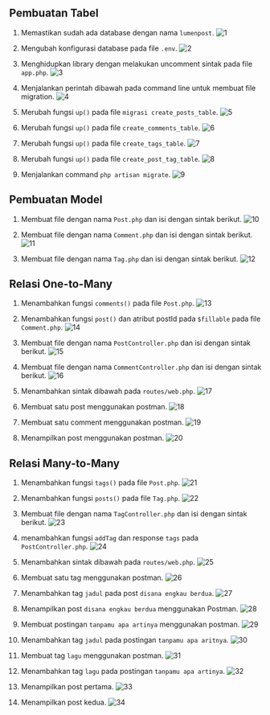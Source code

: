 ## Pembuatan Tabel
1. Memastikan sudah ada database dengan nama `lumenpost`.
![1](https://github.com/dimassputro28/Praktikum-PEMIN/assets/145313055/41f8c046-72e1-4e1e-871b-5f792a7d66f2)

2. Mengubah konfigurasi database pada file `.env`.
![2](https://github.com/dimassputro28/Praktikum-PEMIN/assets/145313055/7e1ad400-1ee4-4a81-9fd6-441e431cfd59)

3. Menghidupkan library dengan melakukan uncomment sintak pada file `app.php`.
![3](https://github.com/dimassputro28/Praktikum-PEMIN/assets/145313055/e9e0cc22-7f9a-45c4-bdb4-bca8545c40ba)

4. Menjalankan perintah dibawah pada command line untuk membuat file migration.
![4](https://github.com/dimassputro28/Praktikum-PEMIN/assets/145313055/e9667e85-e694-4932-a8a3-f85a8a6a0358)

5. Merubah fungsi `up()` pada file `migrasi create_posts_table`.
![5](https://github.com/dimassputro28/Praktikum-PEMIN/assets/145313055/7d6c886f-17a1-4954-871e-15d7e9852ad4)

6. Merubah fungsi `up()` pada file `create_comments_table`.
![6](https://github.com/dimassputro28/Praktikum-PEMIN/assets/145313055/8e1b18ee-1354-4bfe-b50a-b56a0da6af86)

7. Merubah fungsi `up()` pada file `create_tags_table`.
![7](https://github.com/dimassputro28/Praktikum-PEMIN/assets/145313055/986b8d72-f089-4ddb-aab8-2baf64ff1d7e)

8. Merubah fungsi `up()` pada file `create_post_tag_table`.
![8](https://github.com/dimassputro28/Praktikum-PEMIN/assets/145313055/fd0e3490-284b-440c-a2cf-98ae6d6c3708)

9. Menjalankan command `php artisan migrate`.
![9](https://github.com/dimassputro28/Praktikum-PEMIN/assets/145313055/11aedc6e-907d-4fb2-b197-ddb1a4671422)

## Pembuatan Model
1. Membuat file dengan nama `Post.php` dan isi dengan sintak berikut.
![10](https://github.com/dimassputro28/Praktikum-PEMIN/assets/145313055/44e42d5f-aef6-4acc-acb0-9932fd46b7f2)

2. Membuat file dengan nama `Comment.php` dan isi dengan sintak berikut.
![11](https://github.com/dimassputro28/Praktikum-PEMIN/assets/145313055/93de7a8e-2d76-409a-a690-502ec384191e)

3. Membuat file dengan nama `Tag.php` dan isi dengan sintak berikut.
![12](https://github.com/dimassputro28/Praktikum-PEMIN/assets/145313055/41b5f22b-70b0-4df6-ac98-584d44074d5d)

## Relasi One-to-Many
1. Menambahkan fungsi `comments()` pada file `Post.php`.
![13](https://github.com/dimassputro28/Praktikum-PEMIN/assets/145313055/9c535a0d-d88d-4efb-8bad-fa682e1a26a2)

2. Menambahkan fungsi `post()` dan atribut postId pada `$fillable` pada file `Comment.php`.
![14](https://github.com/dimassputro28/Praktikum-PEMIN/assets/145313055/5a71ea2c-2d33-4133-8b48-ae821e17a98b)

3. Membuat file dengan nama `PostController.php` dan isi dengan sintak berikut.
![15](https://github.com/dimassputro28/Praktikum-PEMIN/assets/145313055/50a189a6-1649-4c3b-b720-6d21c24becca)

4. Membuat file dengan nama `CommentController.php` dan isi dengan sintak berikut.
![16](https://github.com/dimassputro28/Praktikum-PEMIN/assets/145313055/38709512-d3af-4472-8f2a-b405aeaf2a65)

5. Menambahkan sintak dibawah pada `routes/web.php`.
![17](https://github.com/dimassputro28/Praktikum-PEMIN/assets/145313055/f36ad961-3a63-4d0f-bedf-7ffe7d640008)

6. Membuat satu post menggunakan postman.
![18](https://github.com/dimassputro28/Praktikum-PEMIN/assets/145313055/f8dc1b73-9a36-4ecb-b68a-d10909137964)

7. Membuat satu comment menggunakan postman.
![19](https://github.com/dimassputro28/Praktikum-PEMIN/assets/145313055/cf767fd5-6e53-454d-851b-7adfa1947bed)

8. Menampilkan post menggunakan postman.
![20](https://github.com/dimassputro28/Praktikum-PEMIN/assets/145313055/1a1199cb-a327-43f6-a2d8-358966c63c2c)

## Relasi Many-to-Many
1. Menambahkan fungsi `tags()` pada file `Post.php`.
![21](https://github.com/dimassputro28/Praktikum-PEMIN/assets/145313055/1ac31183-31ac-4cb5-9ae8-323bd95ef1d8)

2. Menambahkan fungsi `posts()` pada file `Tag.php`.
![22](https://github.com/dimassputro28/Praktikum-PEMIN/assets/145313055/dcde33d8-5687-4e82-9a7f-093da1d69b01)

3. Membuat file dengan nama `TagController.php` dan isi dengan sintak berikut.
![23](https://github.com/dimassputro28/Praktikum-PEMIN/assets/145313055/5161d0aa-3f46-4eeb-89f2-59ba7b984629)

4. menambahkan fungsi `addTag` dan response `tags` pada `PostController.php`.
![24](https://github.com/dimassputro28/Praktikum-PEMIN/assets/145313055/feb149cc-80b0-4cd7-8d13-c1019424f56f)

5. Menambahkan sintak dibawah pada `routes/web.php`.
![25](https://github.com/dimassputro28/Praktikum-PEMIN/assets/145313055/e372c02f-9d67-441a-a547-50a6f39ea8c5)

6. Membuat satu tag menggunakan postman.
![26](https://github.com/dimassputro28/Praktikum-PEMIN/assets/145313055/f3d9c3bc-f14a-4d72-b348-797d8a264a09)

7. Menambahkan tag `jadul` pada post `disana engkau berdua`.
![27](https://github.com/dimassputro28/Praktikum-PEMIN/assets/145313055/2b03ad3e-1953-458f-9efe-2516d609f1a9)

8. Menampilkan post `disana engkau berdua` menggunakan Postman.
![28](https://github.com/dimassputro28/Praktikum-PEMIN/assets/145313055/22dd65b5-c180-4ebc-a7ac-a5a914e651da)

9. Membuat postingan `tanpamu apa artinya` menggunakan postman.
![29](https://github.com/dimassputro28/Praktikum-PEMIN/assets/145313055/666d43fd-256b-4be6-bf1a-bbcc5f358045)

10. Menambahkan tag `jadul` pada postingan `tanpamu apa aritnya`.
![30](https://github.com/dimassputro28/Praktikum-PEMIN/assets/145313055/cc4b6e55-3ad1-45b2-9311-8fe930acf7b2)

11. Membuat tag `lagu` menggunakan postman.
![31](https://github.com/dimassputro28/Praktikum-PEMIN/assets/145313055/82c4f599-fcb1-415e-bdb8-fe91551b961a)

12. Menambahkan tag `lagu` pada postingan `tanpamu apa artinya`.
![32](https://github.com/dimassputro28/Praktikum-PEMIN/assets/145313055/14ccdd86-364e-4338-bec0-31a6522b7af7)

13. Menampilkan post pertama.
![33](https://github.com/dimassputro28/Praktikum-PEMIN/assets/145313055/e0715a8d-9db4-4202-99b6-77d1f86a7146)

14. Menampilkan post kedua.
![34](https://github.com/dimassputro28/Praktikum-PEMIN/assets/145313055/74c4a2e2-d00f-4a7a-aa09-2fb7438bf960)
